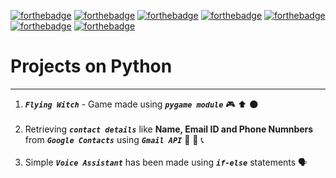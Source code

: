 [![forthebadge](https://forthebadge.com/images/badges/made-with-python.svg)](https://forthebadge.com)
[![forthebadge](https://forthebadge.com/images/badges/built-with-love.svg)](https://forthebadge.com)
[![forthebadge](https://forthebadge.com/images/badges/check-it-out.svg)](https://forthebadge.com)
[![forthebadge](https://forthebadge.com/images/badges/built-by-developers.svg)](https://forthebadge.com)
[![forthebadge](https://forthebadge.com/images/badges/uses-badges.svg)](https://forthebadge.com)
[![forthebadge](https://forthebadge.com/images/badges/for-you.svg)](https://forthebadge.com)
[![forthebadge](https://forthebadge.com/images/badges/makes-people-smile.svg)](https://forthebadge.com)
# Projects on Python
---
1. ***```Flying Witch```*** - Game made using ***```pygame module```*** :video_game: :arrow_up: :new_moon: <br><br>
2. Retrieving ***```contact details```*** like **Name, Email ID and Phone Numnbers** from ***```Google Contacts```*** using ***```Gmail API```*** :busts_in_silhouette: :e-mail: :telephone_receiver: <br><br>
3. Simple ***```Voice Assistant```*** has been made using ***```if-else```*** statements :speaking_head: <br><br>
